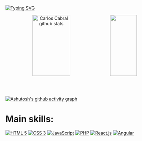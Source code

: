 
[![Typing SVG](https://readme-typing-svg.herokuapp.com/?color=1f8a88&size=35&center=true&vCenter=true&width=1000&lines=HELLO,+My+name+is+Carlos+Cabral;I'm+27+years+old;I'm+from+Brazil;I+Graduated+systems+Development;Be+Welcome!+:%29)](https://git.io/typing-svg)


<div align="center">  
    <img width="49%" height="195px" src="https://github-readme-stats.vercel.app/api?username=KaduuCabral&show_icons=true&count_private=true&hide_border=true&title_color=1f8a88&icon_color=1f8a88&text_color=8b949e&bg_color=282c34" alt="Carlos Cabral github stats" /> 
    <img width="41%" height="195px" src="https://github-readme-stats.vercel.app/api/top-langs/?username=KaduuCabral&layout=compact&hide_border=true&title_color=1f8a88&text_color=8b949e&bg_color=282c34" />
</div>

<br><br>

[![Ashutosh's github activity graph](https://github-readme-activity-graph.vercel.app/graph?username=KaduuCabral&bg_color=282c34&color=8b949e&line=26a6c0&point=2f7fa7&area=true&hide_border=true)](https://github.com/ashutosh00710/github-readme-activity-graph)

<h1>Main skills:</h1>

[![HTML 5](https://img.shields.io/badge/-HTML%205-E44D26?style=for-the-badge&logo=html5&logoColor=white)](https://developer.mozilla.org/en-US/docs/Web/HTML)
[![CSS 3](https://img.shields.io/badge/-CSS%203-2965F1?style=for-the-badge&logo=css3&logoColor=white)](https://developer.mozilla.org/en-US/docs/Web/CSS)
[![JavaScript](https://img.shields.io/badge/-JavaScript-F7DF1E?style=for-the-badge&logo=javascript&logoColor=white)](https://developer.mozilla.org/en-US/docs/Web/JavaScript)
[![PHP](https://img.shields.io/badge/-PHP-777BB3?style=for-the-badge&logo=php&logoColor=white)](https://www.php.net/)
[![React.js](https://img.shields.io/badge/-React.js-61DAFB?style=for-the-badge&logo=react&logoColor=white)](https://reactjs.org/)
[![Angular](https://img.shields.io/badge/-Angular-DD1B16?style=for-the-badge&logo=angular&logoColor=white)](https://angular.io/)
